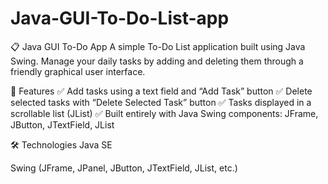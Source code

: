 # Java-GUI-To-Do-List-app

📋 Java GUI To-Do App
A simple To-Do List application built using Java Swing. Manage your daily tasks by adding and deleting them through a friendly graphical user interface.

🚀 Features
✅ Add tasks using a text field and “Add Task” button
✅ Delete selected tasks with “Delete Selected Task” button
✅ Tasks displayed in a scrollable list (JList)
✅ Built entirely with Java Swing components: JFrame, JButton, JTextField, JList

🛠️ Technologies
Java SE

Swing (JFrame, JPanel, JButton, JTextField, JList, etc.)
